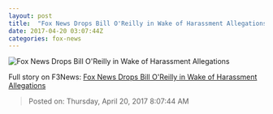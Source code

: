 ```yaml
---
layout: post
title:  "Fox News Drops Bill O'Reilly in Wake of Harassment Allegations"
date: 2017-04-20 03:07:44Z
categories: fox-news
---
```


![Fox News Drops Bill O'Reilly in Wake of Harassment Allegations](http://nation.foxnews.com/sites/nation.foxnews.com/files/styles/story_624_300/public/ap19_oreilly.jpg)




Full story on F3News: [Fox News Drops Bill O'Reilly in Wake of Harassment Allegations](http://www.f3nws.com/n/QtcDS)

> Posted on: Thursday, April 20, 2017 8:07:44 AM

